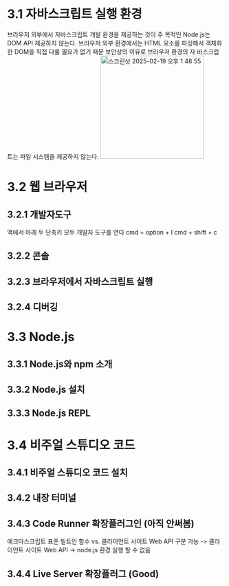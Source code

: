 # 3.1 자바스크립트 실행 환경
브라우저 외부에서 자바스크립트 개발 환경을 제공하는 것이 주 목적인 Node.js는 DOM API 제공하지 않는다. 
브라우저 외부 환경에서는 HTML 요소를 파싱해서 객체화 한 DOM을 직접 다룰 필요가 없기 때문
보안상의 이유로 브라우저 환경의 자 바스크립트는 파일 시스템을 제공하지 않는다.
<img width="240" alt="스크린샷 2025-02-19 오후 1 48 55" src="https://github.com/user-attachments/assets/7a1c2405-f385-443b-8f83-6c639abb9dc7" />

# 3.2 웹 브라우저
## 3.2.1 개발자도구 
맥에서 아래 두 단축키 모두 개발자 도구를 연다
cmd + option + I
cmd + shift + c

## 3.2.2 콘솔 
## 3.2.3 브라우저에서 자바스크립트 실행 
## 3.2.4 디버깅


# 3.3 Node.js
## 3.3.1 Node.js와 npm 소개 
## 3.3.2 Node.js 설치
## **3.3.3 Node.js REPL**

# 3.4 비주얼 스튜디오 코드
## 3.4.1 비주얼 스튜디오 코드 설치 
## 3.4.2 내장 터미널
## 3.4.3 Code Runner 확장플러그인 (아직 안써봄)
에크마스크립트 표준 빌트인 함수 vs. 클라이언트 사이트 Web API 구분 가능
-> 클라이언트 사이트 Web API -> node.js 환경 실행 할 수 없음
## 3.4.4 Live Server 확장플러그 (Good)
